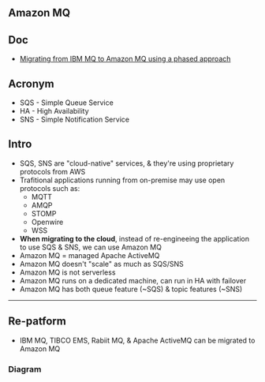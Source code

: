 ## Amazon MQ

## Doc
* [Migrating from IBM MQ to Amazon MQ using a phased approach](https://aws.amazon.com/blogs/compute/migrating-from-ibm-mq-to-amazon-mq-using-a-phased-approach/)

## Acronym
* SQS - Simple Queue Service
* HA - High Availability
* SNS - Simple Notification Service

## Intro
* SQS, SNS are "cloud-native" services, & they're using proprietary protocols from AWS
* Trafitional applications running from on-premise may use open protocols such as:
  * MQTT
  * AMQP
  * STOMP
  * Openwire
  * WSS
* **When migrating to the cloud**, instead of re-engineeing the application to use SQS & SNS, we can use Amazon MQ
* Amazon MQ = managed Apache ActiveMQ
* Amazon MQ doesn't "scale" as much as SQS/SNS
* Amazon MQ is not serverless
* Amazon MQ runs on a dedicated machine, can run in HA with failover
* Amazon MQ has both queue feature (~SQS) & topic features (~SNS)

---

## Re-patform
* IBM MQ, TIBCO EMS, Rabiit MQ, & Apache ActiveMQ can be migrated to Amazon MQ

### Diagram
